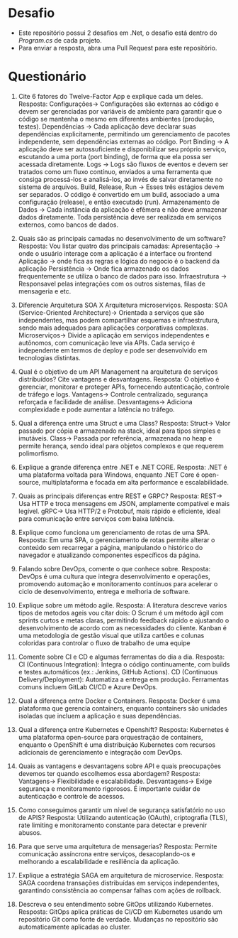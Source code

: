 # Desafio

- Este repositório possui 2 desafios em .Net, o desafio está dentro do _Program.cs_ de cada projeto.
- Para enviar a resposta, abra uma Pull Request para este repositório.

# Questionário

1. Cite 6 fatores do Twelve-Factor App e explique cada um deles.
Resposta:
Configurações-> Configurações são externas ao código e devem ser gerenciadas por variáveis de ambiente para garantir que o código se mantenha o mesmo em diferentes ambientes (produção, testes).
Dependências -> Cada aplicação deve declarar suas dependências explicitamente, permitindo um gerenciamento de pacotes independente, sem dependências externas ao código.
Port Binding -> A aplicação deve ser autossuficiente e disponibilizar seu próprio serviço, escutando a uma porta (port binding), de forma que ela possa ser acessada diretamente.
Logs -> Logs são fluxos de eventos e devem ser tratados como um fluxo contínuo, enviados a uma ferramenta que consiga processá-los e analisá-los, ao invés de salvar diretamente no sistema de arquivos.
Build, Release, Run -> Esses três estágios devem ser separados. O código é convertido em um build, associado a uma configuração (release), e então executado (run).
Armazenamento de Dados -> Cada instância da aplicação é efêmera e não deve armazenar dados diretamente. Toda persistência deve ser realizada em serviços externos, como bancos de dados.

2. Quais são as principais camadas no desenvolvimento de um software?
Resposta:
Vou listar quatro das principais camadas:
Apresentação -> onde o usuário interage com a aplicação é a interface ou frontend
Aplicação -> onde fica as regras e lógica do negocio é o backend da aplicação
Persistência -> Onde fica armazenado os dados frequentemente se utiliza o banco de dados para isso.
Infraestrutura -> Responsavel pelas integrações com os outros sistemas, filas de mensageria e etc.

3. Diferencie Arquitetura SOA X Arquitetura microserviços.
Resposta:
SOA (Service-Oriented Architecture)-> Orientada a serviços que são independentes, mas podem compartilhar esquemas e infraestrutura, sendo mais adequados para aplicações corporativas complexas.
Microserviços-> Divide a aplicação em serviços independentes e autônomos, com comunicação leve via APIs. Cada serviço é independente em termos de deploy e pode ser desenvolvido em tecnologias distintas.

4. Qual é o objetivo de um API Management na arquitetura de serviços distribuídos? Cite vantagens e desvantagens.
Resposta: O objetivo é gerenciar, monitorar e proteger APIs, fornecendo autenticação, controle de tráfego e logs.
Vantagens-> Controle centralizado, segurança reforçada e facilidade de análise.
Desvantagens-> Adiciona complexidade e pode aumentar a latência no tráfego.

5. Qual a diferença entre uma Struct e uma Class?
Resposta:
Struct-> Valor passado por cópia e armazenado na stack, ideal para tipos simples e imutáveis.
Class-> Passada por referência, armazenada no heap e permite herança, sendo ideal para objetos complexos e que requerem polimorfismo.

6. Explique a grande diferença entre .NET e .NET CORE.
Resposta: .NET é uma plataforma voltada para Windows, enquanto .NET Core é open-source, multiplataforma e focada em alta performance e escalabilidade.

7. Quais as principais diferenças entre REST e GRPC?
Resposta:
REST-> Usa HTTP e troca mensagens em JSON, amplamente compatível e mais legível.
gRPC-> Usa HTTP/2 e Protobuf, mais rápido e eficiente, ideal para comunicação entre serviços com baixa latência.

8. Explique como funciona um gerenciamento de rotas de uma SPA.
Resposta: Em uma SPA, o gerenciamento de rotas permite alterar o conteúdo sem recarregar a página, manipulando o histórico do navegador e atualizando componentes específicos da página.

9. Falando sobre DevOps, comente o que conhece sobre.
Resposta: DevOps é uma cultura que integra desenvolvimento e operações, promovendo automação e monitoramento contínuos para acelerar o ciclo de desenvolvimento, entrega e melhoria de software.

10. Explique sobre um método agile.
Resposta: A literatura descreve varios tipos de metodos ageis vou citar dois:
O Scrum é um método ágil com sprints curtos e metas claras, permitindo feedback rápido e ajustando o desenvolvimento de acordo com as necessidades do cliente.
Kanban é uma metodologia de gestão visual que utiliza cartões e colunas coloridas para controlar o fluxo de trabalho de uma equipe

11. Comente sobre CI e CD e algumas ferramentas do dia a dia.
Resposta:
CI (Continuous Integration): Integra o código continuamente, com builds e testes automáticos (ex.: Jenkins, GitHub Actions).
CD (Continuous Delivery/Deployment): Automatiza a entrega em produção. Ferramentas comuns incluem GitLab CI/CD e Azure DevOps.

12. Qual a diferença entre Docker e Containers.
Resposta: Docker é uma plataforma que gerencia containers, enquanto containers são unidades isoladas que incluem a aplicação e suas dependências.

13. Qual a diferença entre Kubernetes e Openshift?
Resposta: Kubernetes é uma plataforma open-source para orquestração de containers, enquanto o OpenShift é uma distribuição Kubernetes com recursos adicionais de gerenciamento e integração com DevOps.

14. Quais as vantagens e desvantagens sobre API e quais preocupações devemos ter quando escolhemos essa abordagem?
Resposta:
Vantagens-> Flexibilidade e escalabilidade.
Desvantagens-> Exige segurança e monitoramento rigorosos. É importante cuidar de autenticação e controle de acessos.

15. Como conseguimos garantir um nível de segurança satisfatório no uso de APIS?
Resposta: Utilizando autenticação (OAuth), criptografia (TLS), rate limiting e monitoramento constante para detectar e prevenir abusos.

16. Para que serve uma arquitetura de mensagerias?
Resposta: Permite comunicação assíncrona entre serviços, desacoplando-os e melhorando a escalabilidade e resiliência da aplicação.

17. Explique a estratégia SAGA em arquitetura de microservice.
Resposta: SAGA coordena transações distribuídas em serviços independentes, garantindo consistência ao compensar falhas com ações de rollback.

18. Descreva o seu entendimento sobre GitOps utilizando Kubernetes.
Resposta: GitOps aplica práticas de CI/CD em Kubernetes usando um repositório Git como fonte de verdade. Mudanças no repositório são automaticamente aplicadas ao cluster.

